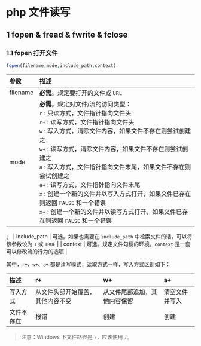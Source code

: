 # php 文件读写

## 1 fopen & fread & fwrite & fclose

### 1.1 fopen 打开文件

```php
fopen(filename,mode,include_path,context)
```

| 参数 | 描述 |
| :-- | :-- |
| filename | **必需**。规定要打开的文件或 `URL` |
| mode | **必需**。规定对文件/流的访问类型：<br/>`r` : 只读方式，文件指针指向文件头<br/>`r+` : 读写方式，文件指针指向文件头<br/>`w` : 写入方式，清除文件内容，如果文件不存在则尝试创建之<br/>`w+` : 读写方式，清除文件内容，如果文件不存在则尝试创建之<br/>`a` : 写入方式，文件指针指向文件末尾，如果文件不存在则尝试创建之<br/>`a+` : 读写方式，文件指针指向文件末尾<br/>`x` : 创建一个新的文件并以写入方式打开，如果文件已存在则返回 `FALSE` 和一个错误<br/>`x+` : 创建一个新的文件并以读写方式打开，如果文件已存在则返回 `FALSE` 和一个错误 |
」
| include_path | 可选。如果也需要在 `include_path` 中检索文件的话，可以将该参数设为 `1` 或 `TRUE` |
| context | 可选。规定文件句柄的环境。`context` 是一套可以修改流的行为的选项 |

其中，`r+`、`w+`、`a+` 都是读写模式，读取方式一样，写入方式区别如下：

| 描述 | r+ | w+ | a+ |
| :-- | :-- | :-- | :-- |
| 写入方式 | 从文件头部开始覆盖，其他内容不变 | 从文件尾部追加，其他内容保留 | 清空文件并写入 |
| 文件不存在 | 报错 | 创建 | 创建 |

> 注意：Windows 下文件路径是 `\`，应该使用 `/`。